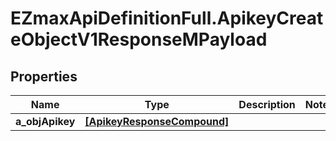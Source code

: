 # EZmaxApiDefinitionFull.ApikeyCreateObjectV1ResponseMPayload

## Properties

Name | Type | Description | Notes
------------ | ------------- | ------------- | -------------
**a_objApikey** | [**[ApikeyResponseCompound]**](ApikeyResponseCompound.md) |  | 


